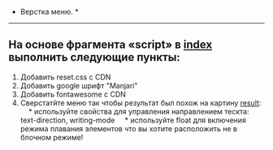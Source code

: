 * Верстка меню. *

---


## На основе фрагмента «script» в [index](./index.html) выполнить следующие пункты:
1. Добавить reset.css с CDN
2. Добавить google шрифт "Manjari"
3. Добавить fontawesome c CDN
4. Сверстатйте меню так чтобы результат был похож на картину [result](result.png):
    * используйте свойства для управления направлением тескта: text-direction, writing-mode
    * используйте float для включения режима плавания элементов что вы хотите расположить не в блочном режиме!

